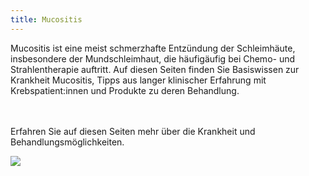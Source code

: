 ```yaml
---
title: Mucositis
---
```


<div class="col-md-6 col-sm-6">
Mucositis ist eine meist schmerzhafte Entzündung der Schleimhäute, insbesondere der Mundschleimhaut, die häufigäufig bei Chemo- und Strahlentherapie auftritt.
Auf diesen Seiten finden Sie Basiswissen zur Krankheit Mucositis, Tipps aus langer klinischer Erfahrung mit Krebspatient:innen und Produkte zu deren Behandlung.

<br><br>
Erfahren Sie auf diesen Seiten mehr über die Krankheit und Behandlungsmöglichkeiten.


</div>
<div class="col-md-6 col-sm-6">
    <img src="img/yosemite.jpg">
</div>